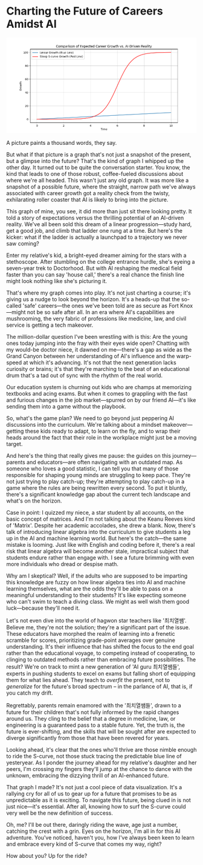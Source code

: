 # Charting the Future of Careers Amidst AI

![ai-driven-reality.png](images%2Fai-driven-reality.png)

A picture paints a thousand words, they say. 

But what if that picture is a graph that's not just a snapshot of the present, but a glimpse into the future? That's the kind of graph I whipped up the other day. It turned out to be quite the conversation starter. You know, the kind that leads to one of those robust, coffee-fueled discussions about where we're all headed. This wasn't just any old graph. It was more like a snapshot of a possible future, where the straight, narrow path we've always associated with career growth got a reality check from the twisty, exhilarating roller coaster that AI is likely to bring into the picture.

This graph of mine, you see, it did more than just sit there looking pretty. It told a story of expectations versus the thrilling potential of an AI-driven reality. We've all been sold this dream of a linear progression—study hard, get a good job, and climb that ladder one rung at a time. But here's the kicker: what if the ladder is actually a launchpad to a trajectory we never saw coming?

Enter my relative's kid, a bright-eyed dreamer aiming for the stars with a stethoscope. After stumbling on the college entrance hurdle, she's eyeing a seven-year trek to Doctorhood. But with AI reshaping the medical field faster than you can say 'house call,' there's a real chance the finish line might look nothing like she's picturing it.

That's where my graph comes into play. It's not just charting a course; it's giving us a nudge to look beyond the horizon. It's a heads-up that the so-called 'safe' careers—the ones we've been told are as secure as Fort Knox—might not be so safe after all. In an era where AI's capabilities are mushrooming, the very fabric of professions like medicine, law, and civil service is getting a tech makeover.

The million-dollar question I've been wrestling with is this: Are the young ones today jumping into the fray with their eyes wide open? Chatting with my would-be doctor niece, it dawned on me—there's a gap as wide as the Grand Canyon between her understanding of AI's influence and the warp-speed at which it's advancing. It's not that the next generation lacks curiosity or brains; it's that they're marching to the beat of an educational drum that's a tad out of sync with the rhythm of the real world.

Our education system is churning out kids who are champs at memorizing textbooks and acing exams. But when it comes to grappling with the fast and furious changes in the job market—spurred on by our friend AI—it's like sending them into a game without the playbook.

So, what's the game plan? We need to go beyond just peppering AI discussions into the curriculum. We're talking about a mindset makeover—getting these kids ready to adapt, to learn on the fly, and to wrap their heads around the fact that their role in the workplace might just be a moving target.

And here's the thing that really gives me pause: the guides on this journey—parents and educators—are often navigating with an outdated map. As someone who loves a good statistic, I can tell you that many of those responsible for shaping young minds are struggling to keep pace. They're not just trying to play catch-up; they're attempting to play catch-up in a game where the rules are being rewritten every second. To put it bluntly, there's a significant knowledge gap about the current tech landscape and what's on the horizon.

Case in point: I quizzed my niece, a star student by all accounts, on the basic concept of matrices. And I'm not talking about the Keanu Reeves kind of 'Matrix'. Despite her academic accolades, she drew a blank. Now, there's talk of introducing linear algebra into the curriculum to give students a leg up in the AI and machine learning world. But here's the catch—the same mistake is looming. Just like with English and coding before it, there's a real risk that linear algebra will become another stale, impractical subject that students endure rather than engage with. I see a future brimming with even more individuals who dread or despise math.

Why am I skeptical? Well, if the adults who are supposed to be imparting this knowledge are fuzzy on how linear algebra ties into AI and machine learning themselves, what are the odds they'll be able to pass on a meaningful understanding to their students? It's like expecting someone who can't swim to teach a diving class. We might as well wish them good luck—because they'll need it.

Let's not even dive into the world of hagwon star teachers like '최치열쌤'. Believe me, they're not the solution; they're a significant part of the issue. These educators have morphed the realm of learning into a frenetic scramble for scores, prioritizing grade-point averages over genuine understanding. It's their influence that has shifted the focus to the end goal rather than the educational voyage, to competing instead of cooperating, to clinging to outdated methods rather than embracing future possibilities. The result? We're on track to mint a new generation of 'AI guru 최치열쌤들', experts in pushing students to excel on exams but falling short of equipping them for what lies ahead. They teach to _overfit_ the present, not to _generalize_ for the future's broad spectrum – in the parlance of AI, that is, if you catch my drift.

Regrettably, parents remain enamored with the '최치열쌤들', drawn to a future for their children that's not fully informed by the rapid changes around us. They cling to the belief that a degree in medicine, law, or engineering is a guaranteed pass to a stable future. Yet, the truth is, the future is ever-shifting, and the skills that will be sought after are expected to diverge significantly from those that have been revered for years.

Looking ahead, it's clear that the ones who'll thrive are those nimble enough to ride the S-curve, not those stuck tracing the predictable blue line of yesteryear. As I ponder the journey ahead for my relative's daughter and her peers, I'm crossing my fingers they'll jump at the chance to dance with the unknown, embracing the dizzying thrill of an AI-enhanced future.

That graph I made? It's not just a cool piece of data visualization. It's a rallying cry for all of us to gear up for a future that promises to be as unpredictable as it is exciting. To navigate this future, being clued in is not just nice—it's essential. After all, knowing how to surf the S-curve could very well be the new definition of success.

Oh, me? I'll be out there, daringly riding the wave, age just a number, catching the crest with a grin. Eyes on the horizon, I'm all in for this AI adventure. You've noticed, haven't you, how I've always been keen to learn and embrace every kind of S-curve that comes my way, right?

How about you? Up for the ride?